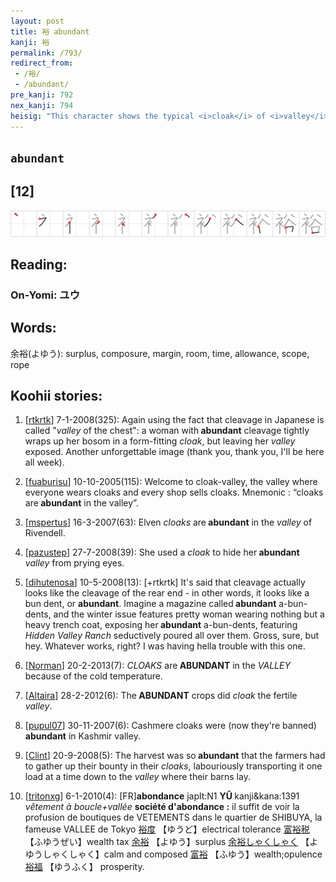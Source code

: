```yaml
---
layout: post
title: 裕 abundant
kanji: 裕
permalink: /793/
redirect_from:
 - /裕/
 - /abundant/
pre_kanji: 792
nex_kanji: 794
heisig: "This character shows the typical <i>cloak</i> of <i>valley</i> folk, which, unlike the tailor-made, high-fashion overcoats of city folk, is loose-fitting and free-form. Hence the key word's meaning of <b>abundant</b>."
---
```


## `abundant`

## [12]

<div class="stroke"><img src="../images/E8A395.png" /></div>

## Reading:

### On-Yomi: ユウ

## Words:

余裕(よゆう): surplus, composure, margin, room, time, allowance, scope, rope

## Koohii stories:

1) [<a href="http://kanji.koohii.com/profile/rtkrtk">rtkrtk</a>] 7-1-2008(325): Again using the fact that cleavage in Japanese is called &quot;<em>valley</em> of the chest&quot;: a woman with<strong> abundant</strong> cleavage tightly wraps up her bosom in a form-fitting <em>cloak</em>, but leaving her <em>valley</em> exposed. Another unforgettable image (thank you, thank you, I&#039;ll be here all week). 

2) [<a href="http://kanji.koohii.com/profile/fuaburisu">fuaburisu</a>] 10-10-2005(115): Welcome to cloak-valley, the valley where everyone wears cloaks and every shop sells cloaks. Mnemonic : “cloaks are<strong> abundant</strong> in the valley”. 

3) [<a href="http://kanji.koohii.com/profile/mspertus">mspertus</a>] 16-3-2007(63): Elven <em>cloaks</em> are<strong> abundant</strong> in the <em>valley</em> of Rivendell. 

4) [<a href="http://kanji.koohii.com/profile/pazustep">pazustep</a>] 27-7-2008(39): She used a <em>cloak</em> to hide her<strong> abundant</strong> <em>valley</em> from prying eyes. 

5) [<a href="http://kanji.koohii.com/profile/dihutenosa">dihutenosa</a>] 10-5-2008(13): [+rtkrtk] It&#039;s said that cleavage actually looks like the cleavage of the rear end - in other words, it looks like a bun dent, or <strong>abundant</strong>. Imagine a magazine called<strong> abundant</strong> a-bun-dents, and the winter issue features pretty woman wearing nothing but a heavy trench coat, exposing her<strong> abundant</strong> a-bun-dents, featuring <em>Hidden Valley Ranch</em> seductively poured all over them. Gross, sure, but hey. Whatever works, right? I was having hella trouble with this one. 

6) [<a href="http://kanji.koohii.com/profile/Norman">Norman</a>] 20-2-2013(7): <em>CLOAKS</em> are<strong> ABUNDANT</strong> in the <em>VALLEY</em> because of the cold temperature. 

7) [<a href="http://kanji.koohii.com/profile/Altaira">Altaira</a>] 28-2-2012(6): The<strong> ABUNDANT</strong> crops did <em>cloak</em> the fertile <em>valley</em>. 

8) [<a href="http://kanji.koohii.com/profile/pupul07">pupul07</a>] 30-11-2007(6): Cashmere cloaks were (now they&#039;re banned)<strong> abundant</strong> in Kashmir valley. 

9) [<a href="http://kanji.koohii.com/profile/Clint">Clint</a>] 20-9-2008(5): The harvest was so<strong> abundant</strong> that the farmers had to gather up their bounty in their <em>cloaks</em>, labouriously transporting it one load at a time down to the <em>valley</em> where their barns lay. 

10) [<a href="http://kanji.koohii.com/profile/tritonxg">tritonxg</a>] 6-1-2010(4): [FR]<strong>abondance</strong> japlt:N1 <strong>YÛ </strong> kanji&amp;kana:1391 <em>vêtement à boucle+vallée </em><strong>société d&#039;abondance :</strong> il suffit de voir la profusion de boutiques de VETEMENTS dans le quartier de SHIBUYA, la fameuse VALLEE de Tokyo  <a href="http://jisho.org/kanji/details/裕度">裕度</a>  【ゆうど】electrical tolerance  <a href="http://jisho.org/kanji/details/富裕税">富裕税</a>  【ふゆうぜい】wealth tax  <a href="http://jisho.org/kanji/details/余裕">余裕</a>  【よゆう】surplus  <a href="http://jisho.org/kanji/details/余裕しゃくしゃく">余裕しゃくしゃく</a>  【よゆうしゃくしゃく】calm and composed  <a href="http://jisho.org/kanji/details/富裕">富裕</a>  【ふゆう】wealth;opulence  <a href="http://jisho.org/kanji/details/裕福">裕福</a>  【ゆうふく】 prosperity. 

